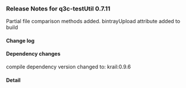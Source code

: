 ### Release Notes for q3c-testUtil 0.7.11

Partial file comparison methods added. bintrayUpload attribute added to build 

#### Change log



#### Dependency changes

   compile dependency version changed to: krail:0.9.6

#### Detail

